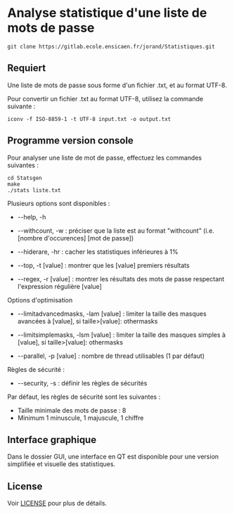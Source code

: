 # Analyse statistique d'une liste de mots de passe

```shell
git clone https://gitlab.ecole.ensicaen.fr/jorand/Statistiques.git
```

## Requiert

Une liste de mots de passe sous forme d'un fichier .txt, et au format UTF-8.

Pour convertir un fichier .txt au format UTF-8, utilisez la commande suivante :

```shell
iconv -f ISO-8859-1 -t UTF-8 input.txt -o output.txt
```


## Programme version console

Pour analyser une liste de mot de passe, effectuez les commandes suivantes :

```shell
cd Statsgen
make
./stats liste.txt
```

Plusieurs options sont disponibles :

 * --help, -h
 * --withcount, -w     : préciser que la liste est au format "withcount" (i.e. [nombre d'occurences] [mot de passe])

 * --hiderare, -hr     : cacher les statistiques inférieures à 1%
 * --top, -t [value]   : montrer que les [value] premiers résultats
 * --regex, -r [value] : montrer les résultats des mots de passe respectant l'expression régulière [value]

Options d'optimisation 
 * --limitadvancedmasks, -lam [value] : limiter la taille des masques avancées à [value], si taille>[value]: othermasks
 * --limitsimplemasks, -lsm [value]   : limiter la taille des masques simples à [value], si taille>[value]: othermasks

 * --parallel, -p [value] : nombre de thread utilisables (1 par défaut)
    
Règles de sécurité :
 * --security, -s : définir les règles de sécurités

Par défaut, les règles de sécurité sont les suivantes :
 * Taille minimale des mots de passe : 8
 * Minimum 1 minuscule, 1 majuscule, 1 chiffre


## Interface graphique

Dans le dossier GUI, une interface en QT est disponible pour une version simplifiée et visuelle des statistiques.


## License

Voir [LICENSE](LICENSE) pour plus de détails.
